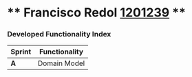 ** Francisco Redol [1201239](./) ** 
===============================

### Developed Functionality Index ###

| Sprint | Functionality |
|--------|---------------|
| **A**  | Domain Model  |